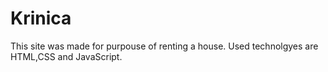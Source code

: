 # Krinica
This site was made for purpouse of renting a house.
Used technolgyes are HTML,CSS and JavaScript.
